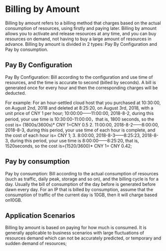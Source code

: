 # Billing by Amount

Billing by amount refers to a billing method that charges based on the actual consumption of resources, using firstly and paying later.
Billing by amount allows you to activate and release resources at any time, and you can buy resources on demand, not having to buy a large amount of resources in advance.
Billing by amount is divided in 2 types: Pay By Configuration and Pay by consumption.

## Pay By Configuration
Pay By Configuration: Bill according to the configuration and use time of resources, and the time is accurate to second (billed by seconds). A bill is generated once for every hour and then the corresponding charges will be deducted.

For example:
For an hour-settled cloud host that you purchased at 10:30:00, on August 2nd, 2018 and deleted at 8:25:20, on August 3rd, 2018, with a unit price of CNY 1 per hour;
10:00:00——11:00:00, 2018-8-2, during this period, your use time is 10:30:00-11:00:00，that is, 1800 seconds, so the cost is= (1800s/3600s)* CNY 1=CNY 0.5
2. 11:00:00, 2018-8-2——8:00:00, 2018-8-3, during this period, your use time of each hour is complete, and the cost of each hour is= CNY 1;
3. 8:00:00, 2018-8-3——8:25:23, 2018-8-3, during this period, your use time is 8:00:00——8:25:20, that is, 1520seconds, so the cost is=(1520/3600)* CNY 1= CNY 0.42;

## Pay by consumption
Pay by consumption: Bill according to the actual consumption of resources (such as traffic, daily peak, storage and so on), and the billing cycle is for a day. Usually the bill of consumption of the day before is generated before dawn every day.
For an IP that is billed by consumption, assume that the consumption of traffic of the current day is 10GB, then it will charge based on10GB.

## Application Scenarios
Billing by amount is based on paying for how much is consumed. It is generally applicable to business scenarios with large fluctuations of resources demand which can not be accurately predicted, or temporary and sudden demand of resources;




